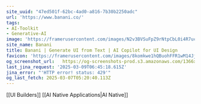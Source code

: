 ```yaml
---
site_uuid: "47ed501f-62bc-4ad0-a816-7b30b2250adc"
url: 'https://www.banani.co/'
tags:
- AI-Toolkit
- Generative-AI
image: 'https://framerusercontent.com/images/N2v3BVSuFpZ9rNtpCbL0i4R7uc.png'
site_name: Banani
title: Banani | Generate UI from Text | AI Copilot for UI Design
favicon: 'https://framerusercontent.com/images/8komkwe1hQBuohFFR1wM14JjBk.png'
og_screenshot_url:   https://og-screenshots-prod.s3.amazonaws.com/1366x768/80/false/f52a6d73065e78a962e66d88584a9a8707093a7d13f5c47d2666f86531229f85.jpeg
last_jina_request: '2025-03-09T06:45:18.615Z'
jina_error: "'HTTP error! status: 429'"
og_last_fetch: 2025-03-07T05:20:40.113Z
---
```

[[UI Builders]] [[AI Native Applications|AI Native]]
